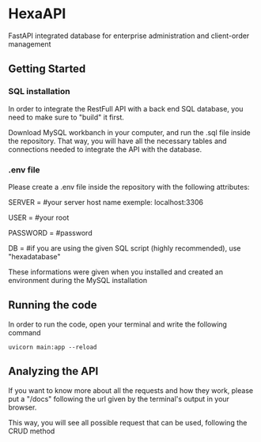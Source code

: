 # HexaAPI
FastAPI integrated database for enterprise administration and client-order management

## Getting Started

### SQL installation
In order to integrate the RestFull API with a back end SQL database, you need to make sure to "build" it first. 

Download MySQL workbanch in your computer, and run the .sql file inside the repository. That way, you will have all the necessary tables and connections needed to integrate the API with the database.

### .env file

Please create a .env file inside the repository with the following attributes:

SERVER = #your server host name exemple: localhost:3306

USER = #your root

PASSWORD = #password

DB = #if you are using the given SQL script (highly recommended), use "hexadatabase"

These informations were given when you installed and created an environment during the MySQL installation

## Running the code
In order to run the code, open your terminal and write the following command
```
uvicorn main:app --reload
```

## Analyzing the API
If you want to know more about all the requests and how they work, please put a "/docs" following the url given by the terminal's output in your browser.

This way, you will see all possible request that can be used, following the CRUD method

